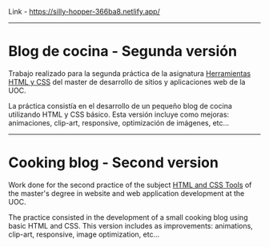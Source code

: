 Link - https://silly-hopper-366ba8.netlify.app/

---

# Blog de cocina - Segunda versión

Trabajo realizado para la segunda práctica de la asignatura [Herramientas HTML y CSS](https://cv.uoc.edu/tren/trenacc/web/GAT_EXP.PLANDOCENTE?any_academico=20212&cod_asignatura=M4.257&idioma=CAS&pagina=PD_PREV_SECRE&cache=S) del master de desarrollo de sitios y aplicaciones web de la UOC.

La práctica consistía en el desarrollo de un pequeño blog de cocina utilizando HTML y CSS básico. Esta versión incluye como mejoras: animaciones, clip-art, responsive, optimización de imágenes, etc...

---

# Cooking blog - Second version

Work done for the second practice of the subject [HTML and CSS Tools](https://cv.uoc.edu/tren/trenacc/web/GAT_EXP.PLANDOCENTE?any_academico=20212&cod_asignatura=M4.257&idioma=CAS&pagina=PD_PREV_SECRE&cache=S) of the master's degree in website and web application development at the UOC.

The practice consisted in the development of a small cooking blog using basic HTML and CSS. This version includes as improvements: animations, clip-art, responsive, image optimization, etc...
